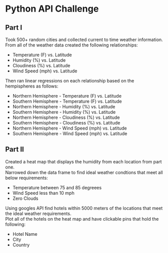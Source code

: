 # Python API Challenge  
## Part I 
  
Took 500+ random cities and collected current to time weather information.  
From all of the weather data created the following relationships:  
* Temperature (F) vs. Latitude  
* Humidity (%) vs. Latitude  
* Cloudiness (%) vs. Latitude  
* Wind Speed (mph) vs. Latitude  
  
Then ran linear regressions on each relationship based on the hempispheres as follows:  
* Northern Hemisphere - Temperature (F) vs. Latitude  
* Southern Hemisphere - Temperature (F) vs. Latitude  
* Northern Hemisphere - Humidity (%) vs. Latitude  
* Southern Hemisphere - Humidity (%) vs. Latitude  
* Northern Hemisphere - Cloudiness (%) vs. Latitude  
* Southern Hemisphere - Cloudiness (%) vs. Latitude  
* Northern Hemisphere - Wind Speed (mph) vs. Latitude  
* Southern Hemisphere - Wind Speed (mph) vs. Latitude  
   
## Part II  
  
Created a heat map that displays the humidity from each location from part one.  
Narrowed down the data frame to find ideal weather condtions that meet all below requirements:  
* Temperature between 75 and 85 degreees  
* Wind Speed less than 10 mph  
* Zero Clouds  
  
Using googles API find hotels within 5000 meters of the locations that meet the ideal weather requirements.  
Plot all of the hotels on the heat map and have clickable pins that hold the following:  
* Hotel Name  
* City  
* Country  
  
  
